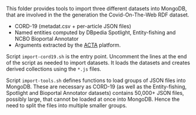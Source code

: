 This folder provides tools to import three different datasets into MongoDB, that are involved in the the generation the Covid-On-The-Web RDF dataset.

- CORD-19 (metadat.csv + per-article JSON files)
- Named entities computed by DBpedia Spotlight, Entity-fishing and NCBO Bioportal Annotator
- Arguments extracted by the [ACTA](http://ns.inria.fr/acta/) platform.

Script `import-cord19.sh` is the entry point. 
Uncomment the lines at the end of the script as needed to import datasets.
It loads the datasets and creates derived collections using the `*.js` files.

Script `import-tools.sh` defines functions to load groups of JSON files into MongoDB.
These are necessary as CORD-19 (as well as the Entity-fishing, Spotlight and Bioportal Annotator datasets) contains 50,000+ JSON files, possibly large, that cannot be loaded at once into MongoDB. 
Hence the need to split the files into multiple smaller groups.

